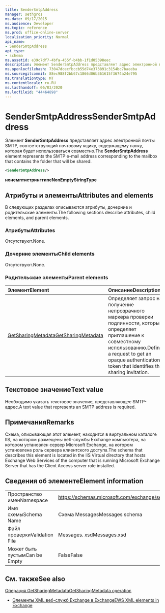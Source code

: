 ```yaml
---
title: SenderSmtpAddress
manager: sethgros
ms.date: 09/17/2015
ms.audience: Developer
ms.topic: reference
ms.prod: office-online-server
localization_priority: Normal
api_name:
- SenderSmtpAddress
api_type:
- schema
ms.assetid: e39c7df7-4bfa-455f-b4bb-1f1d05398eec
description: Элемент SenderSmtpAddress представляет адрес электронной почты SMTP, соответствующий почтовому ящику, содержащему папку, которая будет использоваться совместно.
ms.openlocfilehash: 73047dcecfbccb55d74e373891c3154bc7baeeba
ms.sourcegitcommit: 88ec988f2bb67c1866d06b361615f3674a24e795
ms.translationtype: MT
ms.contentlocale: ru-RU
ms.lasthandoff: 06/03/2020
ms.locfileid: "44464898"
---
```

# <a name="sendersmtpaddress"></a><span data-ttu-id="bc0a0-103">SenderSmtpAddress</span><span class="sxs-lookup"><span data-stu-id="bc0a0-103">SenderSmtpAddress</span></span>

<span data-ttu-id="bc0a0-104">Элемент **SenderSmtpAddress** представляет адрес электронной почты SMTP, соответствующий почтовому ящику, содержащему папку, которая будет использоваться совместно.</span><span class="sxs-lookup"><span data-stu-id="bc0a0-104">The **SenderSmtpAddress** element represents the SMTP e-mail address corresponding to the mailbox that contains the folder that will be shared.</span></span> 
  
```xml
<SenderSmtpAddress/>
```

 <span data-ttu-id="bc0a0-105">**нонемптистрингтипе**</span><span class="sxs-lookup"><span data-stu-id="bc0a0-105">**NonEmptyStringType**</span></span>
## <a name="attributes-and-elements"></a><span data-ttu-id="bc0a0-106">Атрибуты и элементы</span><span class="sxs-lookup"><span data-stu-id="bc0a0-106">Attributes and elements</span></span>

<span data-ttu-id="bc0a0-107">В следующих разделах описываются атрибуты, дочерние и родительские элементы.</span><span class="sxs-lookup"><span data-stu-id="bc0a0-107">The following sections describe attributes, child elements, and parent elements.</span></span>
  
### <a name="attributes"></a><span data-ttu-id="bc0a0-108">Атрибуты</span><span class="sxs-lookup"><span data-stu-id="bc0a0-108">Attributes</span></span>

<span data-ttu-id="bc0a0-109">Отсутствуют.</span><span class="sxs-lookup"><span data-stu-id="bc0a0-109">None.</span></span>
  
### <a name="child-elements"></a><span data-ttu-id="bc0a0-110">Дочерние элементы</span><span class="sxs-lookup"><span data-stu-id="bc0a0-110">Child elements</span></span>

<span data-ttu-id="bc0a0-111">Отсутствуют.</span><span class="sxs-lookup"><span data-stu-id="bc0a0-111">None.</span></span>
  
### <a name="parent-elements"></a><span data-ttu-id="bc0a0-112">Родительские элементы</span><span class="sxs-lookup"><span data-stu-id="bc0a0-112">Parent elements</span></span>

|<span data-ttu-id="bc0a0-113">**Элемент**</span><span class="sxs-lookup"><span data-stu-id="bc0a0-113">**Element**</span></span>|<span data-ttu-id="bc0a0-114">**Описание**</span><span class="sxs-lookup"><span data-stu-id="bc0a0-114">**Description**</span></span>|
|:-----|:-----|
|[<span data-ttu-id="bc0a0-115">GetSharingMetadata</span><span class="sxs-lookup"><span data-stu-id="bc0a0-115">GetSharingMetadata</span></span>](getsharingmetadata.md) <br/> |<span data-ttu-id="bc0a0-116">Определяет запрос на получение непрозрачного маркера проверки подлинности, который определяет приглашение к совместному использованию.</span><span class="sxs-lookup"><span data-stu-id="bc0a0-116">Defines a request to get an opaque authentication token that identifies the sharing invitation.</span></span>  <br/> |
   
## <a name="text-value"></a><span data-ttu-id="bc0a0-117">Текстовое значение</span><span class="sxs-lookup"><span data-stu-id="bc0a0-117">Text value</span></span>

<span data-ttu-id="bc0a0-118">Необходимо указать текстовое значение, представляющее SMTP-адрес.</span><span class="sxs-lookup"><span data-stu-id="bc0a0-118">A text value that represents an SMTP address is required.</span></span>
  
## <a name="remarks"></a><span data-ttu-id="bc0a0-119">Примечания</span><span class="sxs-lookup"><span data-stu-id="bc0a0-119">Remarks</span></span>

<span data-ttu-id="bc0a0-120">Схема, описывающая этот элемент, находится в виртуальном каталоге IIS, на котором размещены веб-службы Exchange компьютера, на котором установлен сервер Microsoft Exchange, на котором установлена роль сервера клиентского доступа.</span><span class="sxs-lookup"><span data-stu-id="bc0a0-120">The schema that describes this element is located in the IIS Virtual directory that hosts Exchange Web Services of the computer that is running Microsoft Exchange Server that has the Client Access server role installed.</span></span>
  
## <a name="element-information"></a><span data-ttu-id="bc0a0-121">Сведения об элементе</span><span class="sxs-lookup"><span data-stu-id="bc0a0-121">Element information</span></span>

|||
|:-----|:-----|
|<span data-ttu-id="bc0a0-122">Пространство имен</span><span class="sxs-lookup"><span data-stu-id="bc0a0-122">Namespace</span></span>  <br/> |https://schemas.microsoft.com/exchange/services/2006/messages  <br/> |
|<span data-ttu-id="bc0a0-123">Имя схемы</span><span class="sxs-lookup"><span data-stu-id="bc0a0-123">Schema Name</span></span>  <br/> |<span data-ttu-id="bc0a0-124">Схема Messages</span><span class="sxs-lookup"><span data-stu-id="bc0a0-124">Messages schema</span></span>  <br/> |
|<span data-ttu-id="bc0a0-125">Файл проверки</span><span class="sxs-lookup"><span data-stu-id="bc0a0-125">Validation File</span></span>  <br/> |<span data-ttu-id="bc0a0-126">Messages. xsd</span><span class="sxs-lookup"><span data-stu-id="bc0a0-126">Messages.xsd</span></span>  <br/> |
|<span data-ttu-id="bc0a0-127">Может быть пустым</span><span class="sxs-lookup"><span data-stu-id="bc0a0-127">Can be Empty</span></span>  <br/> |<span data-ttu-id="bc0a0-128">False</span><span class="sxs-lookup"><span data-stu-id="bc0a0-128">False</span></span>  <br/> |
   
## <a name="see-also"></a><span data-ttu-id="bc0a0-129">См. также</span><span class="sxs-lookup"><span data-stu-id="bc0a0-129">See also</span></span>



[<span data-ttu-id="bc0a0-130">Операция GetSharingMetadata</span><span class="sxs-lookup"><span data-stu-id="bc0a0-130">GetSharingMetadata operation</span></span>](getsharingmetadata-operation.md)


- [<span data-ttu-id="bc0a0-131">Элементы XML веб-служб Exchange в Exchange</span><span class="sxs-lookup"><span data-stu-id="bc0a0-131">EWS XML elements in Exchange</span></span>](ews-xml-elements-in-exchange.md)


